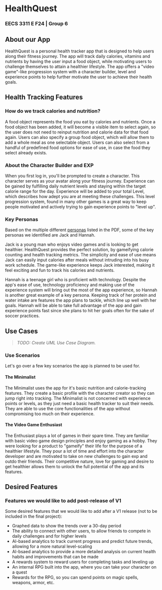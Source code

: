 # HealthQuest
### EECS 3311 E F24 | Group 6

## About our App

HealthQuest is a personal health tracker app that is designed to help users along their fitness journey. The app will track daily calories, vitamins and nutrients by having the user 
input a food object, while motivating users to challenge themselves to attain a healthier lifestyle.  The app offers a "video game"-like progression system with a character builder,
level and experience points to help further motivate the user to achieve their health goals.

## Health Tracking Features
### How do we track calories and nutrition?

A food object represents the food you eat by calories and nutrients. Once a food object has 
been added, it will become a visible item to select again, so the user does not need to 
reinput nutrition and calorie data for that food again.  Users can also specify a group food 
object, which will allow them to add a whole meal as one selectable object.  Users can also 
select from a handful of predefined food options for ease of use, in case the food they 
select already exists.

### About the Character Builder and EXP

When you first log in, you'll be prompted to create a character.  This character serves as
your avatar along your fitness journey.  Experience can be gained by fulfilling daily nutrient
levels and staying within the target calorie range for the day.  Experience will be added to 
your total Level, which describes how adept you are at meeting these challenges.  This level
progression system, found in many other games is a great way to keep people motivated and
actively trying to gain experience points to "level up".

### Key Personas

Based on the multiple different [personas]() listed in the PDF, some of the key personas we 
identified are Jack and Hannah.  

Jack is a young man who enjoys video games and is looking to get healthier.  HealthQuest 
provides the perfect solution, by gameifying calorie counting and health tracking metrics.
The simplicity and ease of use means Jack can easily input calories after meals without 
intruding into his busy work schedule.  The game-like experience keeps Jack interested, 
making it feel exciting and fun to track his calories and nutrients.

Hannah is a teenage girl who is proficient with technology.  Despite the app's ease of use,
technology proficiency and making use of the experience system will bring out the most
of the app experience, so Hannah is another great example of a key persona.  Keeping track
of her protein and water intake are features the app plans to tackle, which line up well with
her goals.  Hannah will be able to take full advantage of the app and gain experience points
fast since she plans to hit her goals often for the sake of soccer practices.

## Use Cases

> *TODO: Create UML Use Case Diagram.*

### Use Scenarios

Let's go over a few key scenarios the app is planned to be used for.

#### The Minimalist
The Minimalist uses the app for it's basic nutrition and calorie-tracking features.  They
create a basic profile with the character creator so they can jump right into tracking. 
The Minimalist is not concerned with experience points or levels, as they just need a basic
health tracker to suit their needs.  They are able to use the core functionalities of the app
without compromising too much on their experience.

#### The Video Game Enthusiast
The Enthusiast plays a lot of games in their spare time.  They are familiar with basic video
game design principles and enjoy gaming as a hobby.  They were looking for a product to 
"gameify" their life for the purpose of a healthier lifestyle.  They pour a lot of time and
effort into the character developer and are motivated to take on new challenges to gain exp
and outdo their friends.  Their competitive nature, love for gaming and desire to get 
healthier allows them to unlock the full potential of the app and its features.

## Desired Features
### Features we would like to add post-release of V1

Some desired features that we would like to add after a V1 release (not to be included in the final project):
- Graphed data to show the trends over a 30-day period
- The ability to connect with other users, to allow friends to compete in daily challenges and for higher levels
- AI-based analytics to track current progress and predict future trends, allowing for a more natural level-scaling
- AI-bsaed analytics to provide a more detailed analysis on current health habits and improvements that can be made
- A rewards system to reward users for completing tasks and leveling up
- An internal RPG built into the app, where you can take your character on a quest
- Rewards for the RPG, so you can spend points on magic spells, weapons, armor, etc.